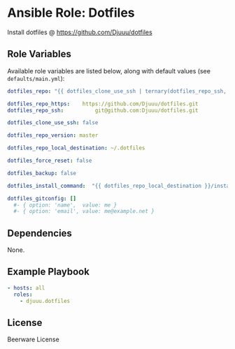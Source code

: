 Ansible Role: Dotfiles
======================

Install dotfiles @ https://github.com/Djuuu/dotfiles

Role Variables
--------------

Available role variables are listed below, along with default values (see `defaults/main.yml`):

```yaml
dotfiles_repo: "{{ dotfiles_clone_use_ssh | ternary(dotfiles_repo_ssh, dotfiles_repo_https) }}"

dotfiles_repo_https:    https://github.com/Djuuu/dotfiles.git
dotfiles_repo_ssh:          git@github.com:Djuuu/dotfiles.git

dotfiles_clone_use_ssh: false

dotfiles_repo_version: master

dotfiles_repo_local_destination: ~/.dotfiles

dotfiles_force_reset: false

dotfiles_backup: false

dotfiles_install_command:  "{{ dotfiles_repo_local_destination }}/install"

dotfiles_gitconfig: []
  #- { option: 'name',  value: me }
  #- { option: 'email', value: me@example.net }
```

Dependencies
------------

None.

Example Playbook
----------------

```yaml
- hosts: all
  roles:
    - djuuu.dotfiles
```

License
-------

Beerware License
